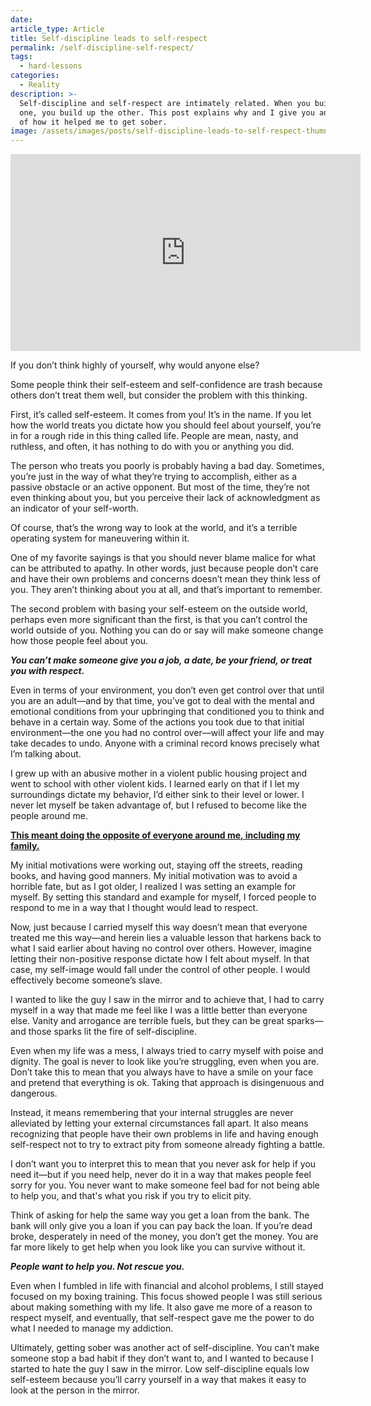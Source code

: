 ```yaml
---
date:
article_type: Article
title: Self-discipline leads to self-respect
permalink: /self-discipline-self-respect/
tags:
  - hard-lessons
categories:
  - Reality
description: >-
  Self-discipline and self-respect are intimately related. When you build up
  one, you build up the other. This post explains why and I give you an example
  of how it helped me to get sober. 
image: /assets/images/posts/self-discipline-leads-to-self-respect-thumnail.png
---
```

<div class="cms-embed"><iframe width="560" height="315" src="https://www.youtube.com/embed/hB-H3YCNxTc?si=HD7xKzuSCSq1aqZC" title="YouTube video player" frameborder="0" allow="accelerometer; autoplay; clipboard-write; encrypted-media; gyroscope; picture-in-picture; web-share" referrerpolicy="strict-origin-when-cross-origin" allowfullscreen=""></iframe></div>

If you don’t think highly of yourself, why would anyone else?

Some people think their self-esteem and self-confidence are trash because others don’t treat them well, but consider the problem with this thinking.

First, it’s called self-esteem. It comes from you! It’s in the name. If you let how the world treats you dictate how you should feel about yourself, you’re in for a rough ride in this thing called life. People are mean, nasty, and ruthless, and often, it has nothing to do with you or anything you did.

The person who treats you poorly is probably having a bad day. Sometimes, you’re just in the way of what they’re trying to accomplish, either as a passive obstacle or an active opponent. But most of the time, they’re not even thinking about you, but you perceive their lack of acknowledgment as an indicator of your self-worth.&nbsp;

Of course, that’s the wrong way to look at the world, and it’s a terrible operating system for maneuvering within it.

One of my favorite sayings is that you should never blame malice for what can be attributed to apathy. In other words, just because people don’t care and have their own problems and concerns doesn’t mean they think less of you. They aren’t thinking about you at all, and that’s important to remember.

The second problem with basing your self-esteem on the outside world, perhaps even more significant than the first, is that you can’t control the world outside of you. Nothing you can do or say will make someone change how those people feel about you.&nbsp;

***You can’t make someone give you a job, a date, be your friend, or treat you with respect.***&nbsp;

Even in terms of your environment, you don’t even get control over that until you are an adult—and by that time, you’ve got to deal with the mental and emotional conditions from your upbringing that conditioned you to think and behave in a certain way. Some of the actions you took due to that initial environment—the one you had no control over—will affect your life and may take decades to undo. Anyone with a criminal record knows precisely what I’m talking about.

I grew up with an abusive mother in a violent public housing project and went to school with other violent kids. I learned early on that if I let my surroundings dictate my behavior, I’d either sink to their level or lower. I never let myself be taken advantage of, but I refused to become like the people around me.

**<u>This meant doing the opposite of everyone around me, including my family.</u>**&nbsp;

My initial motivations were working out, staying off the streets, reading books, and having good manners. My initial motivation was to avoid a horrible fate, but as I got older, I realized I was setting an example for myself. By setting this standard and example for myself, I forced people to respond to me in a way that I thought would lead to respect.&nbsp;

Now, just because I carried myself this way doesn’t mean that everyone treated me this way—and herein lies a valuable lesson that harkens back to what I said earlier about having no control over others. However, imagine letting their non-positive response dictate how I felt about myself. In that case, my self-image would fall under the control of other people. I would effectively become someone’s slave.&nbsp;

I wanted to like the guy I saw in the mirror and to achieve that, I had to carry myself in a way that made me feel like I was a little better than everyone else. Vanity and arrogance are terrible fuels, but they can be great sparks—and those sparks lit the fire of self-discipline.

Even when my life was a mess, I always tried to carry myself with poise and dignity. The goal is never to look like you’re struggling, even when you are. Don’t take this to mean that you always have to have a smile on your face and pretend that everything is ok. Taking that approach is disingenuous and dangerous.&nbsp;

Instead, it means remembering that your internal struggles are never alleviated by letting your external circumstances fall apart. It also means recognizing that people have their own problems in life and having enough self-respect not to try to extract pity from someone already fighting a battle.

I don’t want you to interpret this to mean that you never ask for help if you need it—but if you need help, never do it in a way that makes people feel sorry for you. You never want to make someone feel bad for not being able to help you, and that's what you risk if you try to elicit pity. &nbsp;

Think of asking for help the same way you get a loan from the bank. The bank will only give you a loan if you can pay back the loan. If you’re dead broke, desperately in need of the money, you don’t get the money. You are far more likely to get help when you look like you can survive without it.

***People want to help you. Not rescue you.***

Even when I fumbled in life with financial and alcohol problems, I still stayed focused on my boxing training. This focus showed people I was still serious about making something with my life. It also gave me more of a reason to respect myself, and eventually, that self-respect gave me the power to do what I needed to manage my addiction.&nbsp;

Ultimately, getting sober was another act of self-discipline. You can’t make someone stop a bad habit if they don’t want to, and I wanted to because I started to hate the guy I saw in the mirror. Low self-discipline equals low self-esteem because you’ll carry yourself in a way that makes it easy to look at the person in the mirror.&nbsp;

&nbsp;
